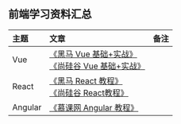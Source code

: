 ## 前端学习资料汇总

主题|文章|备注
|:---|:---|:---|
|Vue|[《黑马 Vue 基础+实战》](https://www.bilibili.com/video/av50680998/?spm_id_from=333.788.b_636f6d6d656e74.129)<br>[《尚硅谷 Vue 基础+实战》](https://www.bilibili.com/video/av49099807/?spm_id_from=333.788.b_636f6d6d656e74.128)<br>|
|React|[《黑马 React 教程》](https://www.bilibili.com/video/av37668737?from=search&seid=5905895736827009101)<br>[《尚硅谷 React教程》](https://www.bilibili.com/video/av51174155?from=search&seid=5905895736827009101)<br>|
|Angular|[《慕课网 Angular 教程》](https://www.bilibili.com/video/av26814911?from=search&seid=17184471344006976816)<br>|
